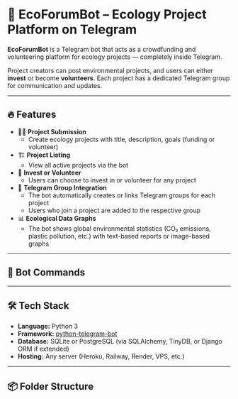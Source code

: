 # 🌱 EcoForumBot – Ecology Project Platform on Telegram

**EcoForumBot** is a Telegram bot that acts as a crowdfunding and volunteering platform for ecology projects — completely inside Telegram.

Project creators can post environmental projects, and users can either **invest** or become **volunteers**. Each project has a dedicated Telegram group for communication and updates.

---

## 🔥 Features

- 🧑‍💼 **Project Submission**
  - Create ecology projects with title, description, goals (funding or volunteer)
- 🏗️ **Project Listing**
  - View all active projects via the bot
- 💸 **Invest or Volunteer**
  - Users can choose to invest in or volunteer for any project
- 📢 **Telegram Group Integration**
  - The bot automatically creates or links Telegram groups for each project
  - Users who join a project are added to the respective group
- 📊 **Ecological Data Graphs**
  - The bot shows global environmental statistics (CO₂ emissions, plastic pollution, etc.) with text-based reports or image-based graphs

---

## 🤖 Bot Commands


---

## 🛠️ Tech Stack

- **Language:** Python 3
- **Framework:** [python-telegram-bot](https://github.com/python-telegram-bot/python-telegram-bot)
- **Database:** SQLite or PostgreSQL (via SQLAlchemy, TinyDB, or Django ORM if extended)
- **Hosting:** Any server (Heroku, Railway, Render, VPS, etc.)

---

## 📦 Folder Structure

